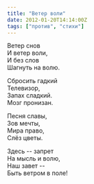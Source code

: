 ```yaml
---
title: "Ветер воли"
date: 2012-01-20T14:14:00Z
tags: ["против", "стихи"]
---
```


Ветер снов  
И ветер воли,  
И без слов  
Шагнуть на волю.

Сбросить гадкий  
Телевизор,  
Запах сладкий.  
Мозг пронизан.

Песня славы,  
Зов мечты,  
Мира право,  
Слёз цветы.

Здесь -- запрет  
На мысль и волю,  
Наш завет --  
Быть ветром в поле!  
